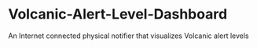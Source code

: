 # Volcanic-Alert-Level-Dashboard
An Internet connected physical notifier that visualizes Volcanic alert levels
